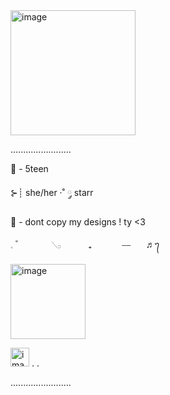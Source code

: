  <img width="200" alt="image" src="https://github.com/user-attachments/assets/882c40f0-3819-406b-81ea-1e3ba62fb54f" />

........................

🍓 - 5teen

 ⊱┊  she/her    ·˚ ༘ starr

💌 - dont copy my designs ! ty <3

𓈒    ゛ ‎ ‎ ‎ ‎ ‎ ‎ ‎ ‎ ‎ ‎ 𓂅 ‎ ‎ ‎ ‎ ‎ ‎ ‎ ‎ ‎ ‎ ₊ ‎ ‎ ‎ ‎ ‎ ‎ ‎⠀⠀⎯⎯⠀⠀ ♬᭢

<img width="120" alt="image" src="https://github.com/user-attachments/assets/5830a6b9-eac2-4cc0-9f78-77d510128ec5" />

<img width="30" alt="image" src="https://github.com/user-attachments/assets/dff9fdc9-1e23-446d-9bd9-c8198437739c" /> . .

........................

